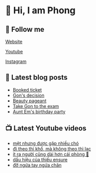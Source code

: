 # 👋 Hi, I am Phong

## 🔗 Follow me

[Website](https://phongever.xyz "Website")

[Youtube](https://www.youtube.com/@phongever "Youtube")

[Instagram](https://www.instagram.com/phongever "Instagram")

## 📝 Latest blog posts

<!-- BLOG-POST-LIST:START -->
- [Booked ticket](https://phongever.xyz/blog/booked-ticket/)
- [Gon&#39;s decision](https://phongever.xyz/blog/gons-decision/)
- [Beauty pageant](https://phongever.xyz/blog/beauty-pageant/)
- [Take Gon to the exam](https://phongever.xyz/blog/take-gon-to-the-exam/)
- [Aunt Em&#39;s birthday party](https://phongever.xyz/blog/aunt-ems-birthday-party/)
<!-- BLOG-POST-LIST:END -->

## 📺 Latest Youtube videos

<!-- YOUTUBE-VIDEO-LIST:START -->
- [mệt nhưng được gặp nhiều chó](https://www.youtube.com/shorts/vjJsOqQC5Bo)
- [đi theo thì khổ, mà không theo thì lạc](https://www.youtube.com/shorts/-8bj5dcgL1s)
- [ít ra người cũng dài hơn cái phòng 🥹](https://www.youtube.com/shorts/KNCXM2J761A)
- [dấu hiệu của thiếu ensure](https://www.youtube.com/shorts/46tI5I8jrF8)
- [đỡ ngứa tay ngứa chân](https://www.youtube.com/shorts/HCDFShR0_xE)
<!-- YOUTUBE-VIDEO-LIST:END -->
